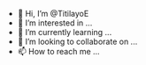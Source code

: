 - 👋 Hi, I’m @TitilayoE
- 👀 I’m interested in ...
- 🌱 I’m currently learning ...
- 💞️ I’m looking to collaborate on ...
- 📫 How to reach me ...

<!---
TitilayoE/TitilayoE is a ✨ special ✨ repository because its `README.md` (this file) appears on your GitHub profile.
You can click the Preview link to take a look at your changes.
--->
